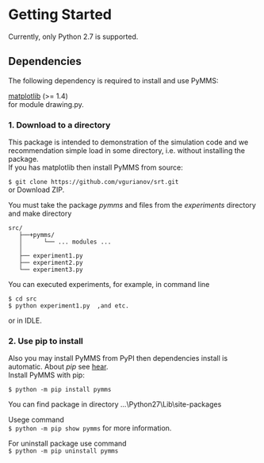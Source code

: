 # Getting Started  
Currently, only Python 2.7 is supported. 
  
## Dependencies  
   
The following dependency is required to install and use PyMMS:  
  
[matplotlib](https://matplotlib.org/) (>= 1.4)  
for module drawing.py.  
  
### 1. Download to a directory
This package is intended to demonstration of the simulation code and we recommendation simple load in some directory, i.e. without installing the package.   
If you has matplotlib then install PyMMS from source:
  
```$ git clone https://github.com/vgurianov/srt.git```   
or Download ZIP.  
  
You must take the package *pymms* and files from the *experiments* directory and make directory  
```
src/
   ├──+pymms/  
   │      └── ... modules ...  
   │
   ├── experiment1.py  
   ├── experiment2.py  
   └── experiment3.py  
```  

You can executed experiments, for example, in command line  
```  
$ cd src  
$ python experiment1.py  ,and etc.   
```  
or in IDLE.  

 
### 2. Use pip to install  
Also you may install PyMMS from PyPI then dependencies install is automatic. About *pip* see [hear](https://packaging.python.org/tutorials/installing-packages/).    
Install PyMMS with pip:  
  
```$ python -m pip install pymms```
  
You can find package in directory ...\Python27\Lib\site-packages  
  
Usege command  
```$ python -m pip show pymms```
for more information.  
  
For uninstall package use command   
```$ python -m pip uninstall pymms```
  
